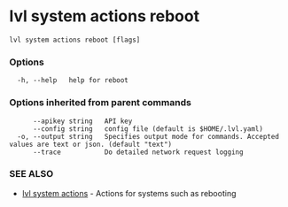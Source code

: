 # lvl system actions reboot



```
lvl system actions reboot [flags]
```

### Options

```
  -h, --help   help for reboot
```

### Options inherited from parent commands

```
      --apikey string   API key
      --config string   config file (default is $HOME/.lvl.yaml)
  -o, --output string   Specifies output mode for commands. Accepted values are text or json. (default "text")
      --trace           Do detailed network request logging
```

### SEE ALSO

* [lvl system actions](lvl_system_actions.md)	 - Actions for systems such as rebooting

